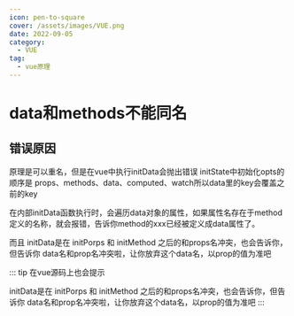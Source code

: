 ```yaml
---
icon: pen-to-square
cover: /assets/images/VUE.png
date: 2022-09-05
category:
  - VUE
tag:
  - vue原理
---
```


# data和methods不能同名

## 错误原因

原理是可以重名，但是在vue中执行initData会抛出错误
initState中初始化opts的顺序是 props、methods、data、computed、watch所以data里的key会覆盖之前的key

在内部initData函数执行时，会遍历data对象的属性，如果属性名存在于method定义的名称，就会报错，告诉你method的xxx已经被定义成data属性了。

而且 initData是在 initPorps 和 initMethod 之后的和props名冲突，也会告诉你，但告诉你 data名和prop名冲突啦，让你放弃这个data名，以prop的值为准吧

::: tip 在vue源码上也会提示

initData是在 initPorps 和 initMethod 之后的和props名冲突，也会告诉你，但告诉你 data名和prop名冲突啦，让你放弃这个data名，以prop的值为准吧
:::
